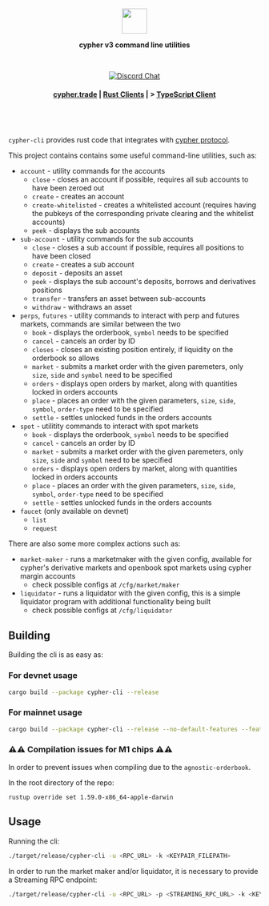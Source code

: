 <div align="center">
  </br>
  <p>
    <img height="50" src="https://cypher.trade/svgs/logo.svg" />
  </p>
  <p>
    <strong>cypher v3 command line utilities</strong>
  </p>
  </br>
  <p>
    <a href="https://discord.gg/jr9Mu4Uz25"><img alt="Discord Chat" src="https://img.shields.io/discord/880917405356945449?color=blue&style=flat-square" /></a>
  </p>
  <h4>
    <a href="https://cypher.trade/">cypher.trade</a>
    <span> | </span>
    <a href="https://github.com/chugach-foundation/cypher-client-v3">Rust Clients</a>
    <span> | </span>>
    <a href="https://github.com/chugach-foundation/cypher-client-ts-v3">TypeScript Client</a>
  </h4>
  </br>
</div>

#

`cypher-cli` provides rust code that integrates with [cypher protocol](https://cypher.trade).

This project contains contains some useful command-line utilities, such as:

- `account` - utility commands for the accounts
  - `close` - closes an account if possible, requires all sub accounts to have been zeroed out
  - `create` - creates an account
  - `create-whitelisted` - creates a whitelisted account (requires having the pubkeys of the corresponding private clearing and the whitelist accounts) 
  - `peek` - displays the sub accounts
- `sub-account` - utility commands for the sub accounts
  - `close` - closes a sub account if possible, requires all positions to have been closed
  - `create` - creates a sub account
  - `deposit` - deposits an asset
  - `peek` - displays the sub account's deposits, borrows and derivatives positions
  - `transfer` - transfers an asset between sub-accounts
  - `withdraw` - withdraws an asset
- `perps`, `futures` - utility commands to interact with perp and futures markets, commands are similar between the two
  - `book` - displays the orderbook, `symbol` needs to be specified
  - `cancel` - cancels an order by ID
  - `closes` - closes an existing position entirely, if liquidity on the orderbook so allows
  - `market` - submits a market order with the given paremeters, only `size`, `side` and `symbol` need to be specified
  - `orders` - displays open orders by market, along with quantities locked in orders accounts
  - `place` - places an order with the given parameters, `size`, `side`, `symbol`, `order-type` need to be specified
  - `settle` - settles unlocked funds in the orders accounts
- `spot` - utilitity commands to interact with spot markets
  - `book` - displays the orderbook, `symbol` needs to be specified
  - `cancel` - cancels an order by ID
  - `market` - submits a market order with the given paremeters, only `size`, `side` and `symbol` need to be specified
  - `orders` - displays open orders by market, along with quantities locked in orders accounts
  - `place` - places an order with the given parameters, `size`, `side`, `symbol`, `order-type` need to be specified
  - `settle` - settles unlocked funds in the orders accounts
- `faucet` (only available on devnet)
  - `list`
  - `request`

There are also some more complex actions such as:

- `market-maker` - runs a marketmaker with the given config, available for cypher's derivative markets and openbook spot markets using cypher margin accounts
  - check possible configs at `/cfg/market/maker`
- `liquidator` - runs a liquidator with the given config, this is a simple liquidator program with additional functionality being built
  - check possible configs at `/cfg/liquidator`

## Building

Building the cli is as easy as:

### For devnet usage

```sh
cargo build --package cypher-cli --release
```

### For mainnet usage

```sh
cargo build --package cypher-cli --release --no-default-features --features mainnet-beta
```

### ⚠️⚠️ Compilation issues for M1 chips ⚠️⚠️

In order to prevent issues when compiling due to the `agnostic-orderbook`.

In the root directory of the repo:

`rustup override set 1.59.0-x86_64-apple-darwin`

## Usage

Running the cli:

```sh
./target/release/cypher-cli -u <RPC_URL> -k <KEYPAIR_FILEPATH>
```

In order to run the market maker and/or liquidator, it is necessary to provide a Streaming RPC endpoint:

```sh
./target/release/cypher-cli -u <RPC_URL> -p <STREAMING_RPC_URL> -k <KEYPAIR_FILEPATH> market-maker run -c -k <MAKER_CONFIG_FILEPATH>
```